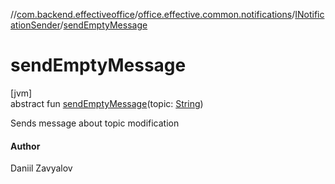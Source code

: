 //[com.backend.effectiveoffice](../../../index.md)/[office.effective.common.notifications](../index.md)/[INotificationSender](index.md)/[sendEmptyMessage](send-empty-message.md)

# sendEmptyMessage

[jvm]\
abstract fun [sendEmptyMessage](send-empty-message.md)(topic: [String](https://kotlinlang.org/api/latest/jvm/stdlib/kotlin/-string/index.html))

Sends message about topic modification

#### Author

Daniil Zavyalov

